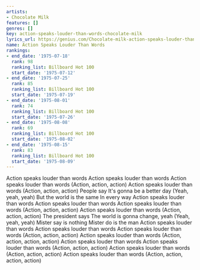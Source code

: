 ```yaml
---
artists:
- Chocolate Milk
features: []
genres: []
key: action-speaks-louder-than-words-chocolate-milk
lyrics_url: https://genius.com/Chocolate-milk-action-speaks-louder-than-words-lyrics
name: Action Speaks Louder Than Words
rankings:
- end_date: '1975-07-18'
  rank: 98
  ranking_list: Billboard Hot 100
  start_date: '1975-07-12'
- end_date: '1975-07-25'
  rank: 85
  ranking_list: Billboard Hot 100
  start_date: '1975-07-19'
- end_date: '1975-08-01'
  rank: 74
  ranking_list: Billboard Hot 100
  start_date: '1975-07-26'
- end_date: '1975-08-08'
  rank: 69
  ranking_list: Billboard Hot 100
  start_date: '1975-08-02'
- end_date: '1975-08-15'
  rank: 83
  ranking_list: Billboard Hot 100
  start_date: '1975-08-09'
---
```

Action speaks louder than words
Action speaks louder than words
Action speaks louder than words
(Action, action, action)
Action speaks louder than words
(Action, action, action)
People say
It's gonna be a better day
(Yeah, yeah, yeah)
But the world is the same
In every way
Action speaks louder than words
Action speaks louder than words
Action speaks louder than words
(Action, action, action)
Action speaks louder than words
(Action, action, action)
The president says
The world is gonna change, yeah
(Yeah, yeah, yeah)
Mister say is nothing
Mister do is the man
Action speaks louder than words
Action speaks louder than words
Action speaks louder than words
(Action, action, action)
Action speaks louder than words
(Action, action, action, action)
Action speaks louder than words
Action speaks louder than words
(Action, action, action)
Action speaks louder than words
(Action, action, action)
Action speaks louder than words
(Action, action, action, action)
